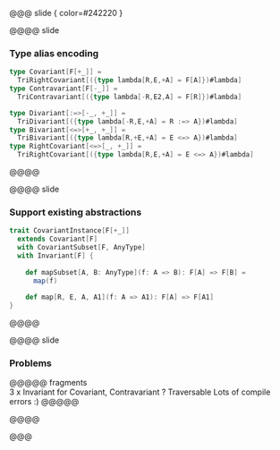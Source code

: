 @@@ slide { color=#242220 }

@@@@ slide

### Type alias encoding

```scala
type Covariant[F[+_]] =
  TriRightCovariant[({type lambda[R,E,+A] = F[A]})#lambda]
type Contravariant[F[-_]] =
  TriContravariant[({type lambda[-R,E2,A] = F[R]})#lambda]

type Divariant[:=>[-_, +_]] =
  TriDivariant[({type lambda[-R,E,+A] = R :=> A})#lambda]
type Bivariant[<=>[+_, +_]] =
  TriBivariant[({type lambda[R,+E,+A] = E <=> A})#lambda]
type RightCovariant[<=>[_, +_]] =
  TriRightCovariant[({type lambda[R,E,+A] = E <=> A})#lambda]
```

@@@@

@@@@ slide

### Support existing abstractions

```scala
trait CovariantInstance[F[+_]]
  extends Covariant[F]
  with CovariantSubset[F, AnyType]
  with Invariant[F] {
  
    def mapSubset[A, B: AnyType](f: A => B): F[A] => F[B] =
      map(f)
  
    def map[R, E, A, A1](f: A => A1): F[A] => F[A1]
}
```

@@@@

@@@@ slide

### Problems

@@@@@ fragments  
3 x Invariant for Covariant, Contravariant ?
Traversable
Lots of compile errors :)
@@@@@

@@@@

@@@